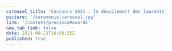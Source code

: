 ```yaml
---
carousel_title: 'Concours 2021 : le dévoilement des lauréats'
picture: '/ceremonie-carousel.jpg'
link: '/contest/previous#awards'
new_tab_link: false
date: 2021-09-21T16:00:25Z
published: true
---
```

